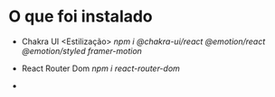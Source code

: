 # O que foi instalado

- Chakra UI <Estilização>
*npm i @chakra-ui/react @emotion/react @emotion/styled framer-motion*

- React Router Dom <SPAs>
*npm i react-router-dom*

-
